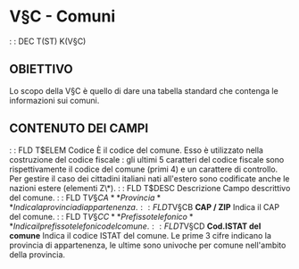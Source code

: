 # V§C - Comuni
 :  : DEC T(ST) K(V§C)
## OBIETTIVO
Lo scopo della V§C è quello di dare una tabella standard che contenga le informazioni sui comuni.
## CONTENUTO DEI CAMPI
 :  : FLD T$ELEM Codice
È il codice del comune. Esso è utilizzato nella costruzione del codice fiscale :  gli ultimi 5 caratteri del codice fiscale sono rispettivamente il codice del comune (primi 4) e un carattere di controllo.
Per gestire il caso dei cittadini italiani nati all'estero sono codificate anche le nazioni estere (elementi Z\*).
 :  : FLD T$DESC Descrizione
Campo descrittivo del comune.
 :  : FLD T$V§CA **Provincia**
Indica la provincia di appartenenza.
 :  : FLD T$V§CB **CAP / ZIP**
Indica il CAP del comune.
 :  : FLD T$V§CC **Prefisso telefonico**
Indica il prefisso telefonico del comune.
 :  : FLD T$V§CD **Cod.ISTAT del comune**
Indica il codice ISTAT del comune. Le prime 3 cifre indicano la provincia di appartenenza, le ultime sono univoche per comune nell'ambito della provincia.
